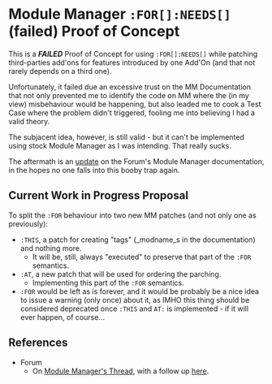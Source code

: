 # Module Manager `:FOR[]:NEEDS[]` (failed) Proof of Concept

This is a _**FAILED**_ Proof of Concept for using `:FOR[]:NEEDS[]` while patching third-parties add'ons for features introduced by one Add'On (and that not rarely depends on a third one).

Unfortunately, it failed due an excessive trust on the MM Documentation that not only prevented me to identify the code on MM where the (in my view) misbehaviour would be happening, but also leaded me to cook a Test Case where the problem didn't triggered, fooling me into believing I had a valid theory.

The subjacent idea, however, is still valid - but it can't be implemented using stock Module Manager as I was intending. That really sucks.

The aftermath is an [update](https://github.com/sarbian/ModuleManager/wiki/Patch-Ordering/_compare/b97501810baf9625d33f66515fd85b4a00f17564) on the Forum's Module Manager documentation, in the hopes no one falls into this booby trap again.


## Current Work in Progress Proposal

To split the `:FOR` behaviour into two new MM patches (and not only one as previously):

* `:THIS`, a patch for creating "tags" (_modname_s in the documentation) and nothing more.
	+ It will be, still, always "executed" to preserve that part of the `:FOR` semantics.
* `:AT`, a new patch that will be used for ordering the parching.
	+ Implementing this part of the `:FOR` semantics.
* `:FOR` would be left as is forever, and it would be probably be a nice idea to issue a warning (only once) about it, as IMHO this thing should be considered deprecated once `:THIS` and `AT:` is implemented - if it will ever happen, of course...


## References

* Forum
	+ On [Module Manager's Thread](https://forum.kerbalspaceprogram.com/topic/50533-18x-112x-module-manager-423-july-03th-2023-fireworks-season/page/308/#comment-4438902), with a follow up [here](https://forum.kerbalspaceprogram.com/topic/50533-18x-112x-module-manager-423-july-03th-2023-fireworks-season/page/308/#comment-4438902). 
